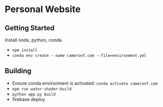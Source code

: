 # Personal Website

## Getting Started

Install node, python, conda

* `npm install`
* `conda env create --name cameronf.com --file=environment.yml`

## Building

* Ensure conda environment is activated: `conda activate cameronf.com`
* `npm run water-shader:build`
* `python app.py build`
* firebase deploy